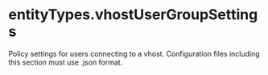 # entityTypes.vhostUserGroupSettings

Policy settings for users connecting to a vhost. Configuration files including this section must use .json format.

